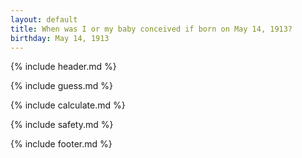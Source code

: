 ```yaml
---
layout: default
title: When was I or my baby conceived if born on May 14, 1913?
birthday: May 14, 1913
---
```


{% include header.md %}

{% include guess.md %}

{% include calculate.md %}

{% include safety.md %}

{% include footer.md %}



